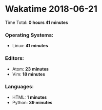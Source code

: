 # Wakatime 2018-06-21

Time Total: **0 hours 41 minutes**

### Operating Systems:
- Linux: **41 minutes** 

### Editors:
- Atom: **23 minutes** 
- Vim: **18 minutes** 

### Languages:
- HTML: **1 minutes** 
- Python: **39 minutes** 

